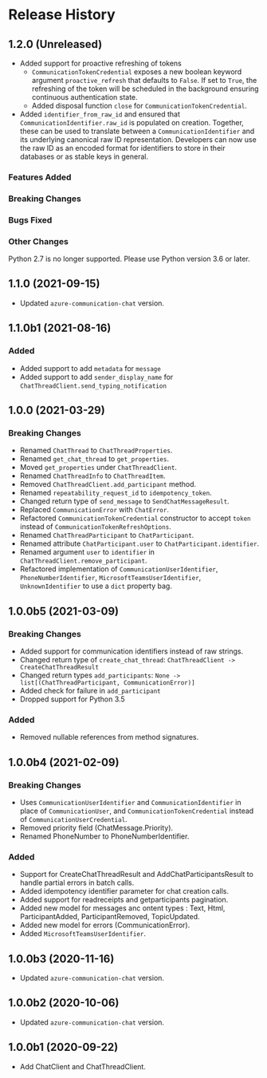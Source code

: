 # Release History

## 1.2.0 (Unreleased)

- Added support for proactive refreshing of tokens
  - `CommunicationTokenCredential` exposes a new boolean keyword argument `proactive_refresh` that defaults to `False`. If set to `True`, the refreshing of the token will be scheduled in the background ensuring continuous authentication state.
  - Added disposal function `close` for `CommunicationTokenCredential`.
- Added `identifier_from_raw_id` and ensured that `CommunicationIdentifier.raw_id` is populated on creation. Together, these can be used to translate between a `CommunicationIdentifier` and its underlying canonical raw ID representation. Developers can now use the raw ID as an encoded format for identifiers to store in their databases or as stable keys in general.

### Features Added

### Breaking Changes

### Bugs Fixed

### Other Changes
Python 2.7 is no longer supported. Please use Python version 3.6 or later.

## 1.1.0 (2021-09-15)

- Updated `azure-communication-chat` version.

## 1.1.0b1 (2021-08-16)

### Added

- Added support to add `metadata` for `message`
- Added support to add `sender_display_name` for `ChatThreadClient.send_typing_notification`

## 1.0.0 (2021-03-29)

### Breaking Changes

- Renamed `ChatThread` to `ChatThreadProperties`.
- Renamed `get_chat_thread` to `get_properties`.
- Moved `get_properties` under `ChatThreadClient`.
- Renamed `ChatThreadInfo` to `ChatThreadItem`.
- Removed `ChatThreadClient.add_participant` method.
- Renamed `repeatability_request_id` to `idempotency_token`.
- Changed return type of `send_message` to `SendChatMessageResult`.
- Replaced `CommunicationError` with `ChatError`.
- Refactored `CommunicationTokenCredential` constructor to accept `token` instead of `CommunicationTokenRefreshOptions`.
- Renamed `ChatThreadParticipant` to `ChatParticipant`.
- Renamed attribute `ChatParticipant.user` to `ChatParticipant.identifier`.
- Renamed argument `user` to `identifier` in `ChatThreadClient.remove_participant`.
- Refactored implementation of `CommunicationUserIdentifier`, `PhoneNumberIdentifier`, `MicrosoftTeamsUserIdentifier`, `UnknownIdentifier` to use a `dict` property bag.

## 1.0.0b5 (2021-03-09)

### Breaking Changes

- Added support for communication identifiers instead of raw strings.
- Changed return type of `create_chat_thread`: `ChatThreadClient -> CreateChatThreadResult`
- Changed return types `add_participants`: `None -> list[(ChatThreadParticipant, CommunicationError)]`
- Added check for failure in `add_participant`
- Dropped support for Python 3.5

### Added

- Removed nullable references from method signatures.

## 1.0.0b4 (2021-02-09)

### Breaking Changes

- Uses `CommunicationUserIdentifier` and `CommunicationIdentifier` in place of `CommunicationUser`, and `CommunicationTokenCredential` instead of `CommunicationUserCredential`.
- Removed priority field (ChatMessage.Priority).
- Renamed PhoneNumber to PhoneNumberIdentifier.

### Added

- Support for CreateChatThreadResult and AddChatParticipantsResult to handle partial errors in batch calls.
- Added idempotency identifier parameter for chat creation calls.
- Added support for readreceipts and getparticipants pagination.
- Added new model for messages anc ontent types : Text, Html, ParticipantAdded, ParticipantRemoved, TopicUpdated.
- Added new model for errors (CommunicationError).
- Added `MicrosoftTeamsUserIdentifier`.

## 1.0.0b3 (2020-11-16)

- Updated `azure-communication-chat` version.

## 1.0.0b2 (2020-10-06)

- Updated `azure-communication-chat` version.

## 1.0.0b1 (2020-09-22)

- Add ChatClient and ChatThreadClient.
